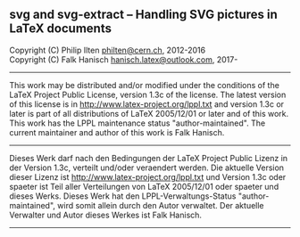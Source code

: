 
 svg and svg-extract &ndash; Handling SVG pictures in LaTeX documents 
----------------------------------------------------------------------------

 Copyright (C) Philip Ilten <philten@cern.ch>, 2012-2016  
 Copyright (C) Falk Hanisch <hanisch.latex@outlook.com>, 2017-

----------------------------------------------------------------------------

 This work may be distributed and/or modified under the conditions of the
 LaTeX Project Public License, version 1.3c of the license. The latest
 version of this license is in http://www.latex-project.org/lppl.txt and 
 version 1.3c or later is part of all distributions of LaTeX 2005/12/01
 or later and of this work. This work has the LPPL maintenance status 
 "author-maintained". The current maintainer and author of this work
 is Falk Hanisch.

----------------------------------------------------------------------------

 Dieses Werk darf nach den Bedingungen der LaTeX Project Public Lizenz
 in der Version 1.3c, verteilt und/oder veraendert werden. Die aktuelle 
 Version dieser Lizenz ist http://www.latex-project.org/lppl.txt und 
 Version 1.3c oder spaeter ist Teil aller Verteilungen von LaTeX 2005/12/01 
 oder spaeter und dieses Werks. Dieses Werk hat den LPPL-Verwaltungs-Status 
 "author-maintained", wird somit allein durch den Autor verwaltet. Der 
 aktuelle Verwalter und Autor dieses Werkes ist Falk Hanisch.

----------------------------------------------------------------------------
